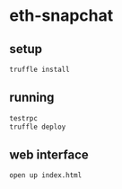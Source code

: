# eth-snapchat

## setup
```bash
truffle install
```

## running
```bash
testrpc
truffle deploy
```
## web interface
`open up index.html`